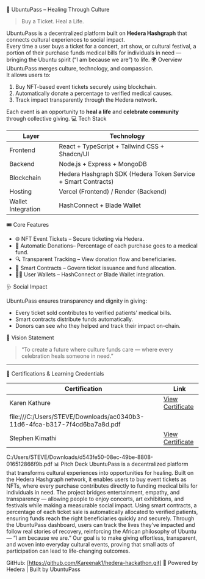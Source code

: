 
 🩵 UbuntuPass – Healing Through Culture
> Buy a Ticket. Heal a Life.

UbuntuPass is a decentralized platform built on **Hedera Hashgraph** that connects cultural experiences to social impact.  
Every time a user buys a ticket for a concert, art show, or cultural festival, a portion of their purchase funds medical bills for individuals in need — 
bringing the Ubuntu spirit (“I am because we are”) to life.
 🌍 Overview
UbuntuPass merges culture, technology, and compassion.  
It allows users to:
1. Buy NFT-based event tickets securely using blockchain.
2. Automatically donate a percentage to verified medical causes.
3. Track impact transparently through the Hedera network.

Each event is an opportunity to **heal a life** and **celebrate community** through collective giving.
💻 Tech Stack

| Layer | Technology |
|-------|-------------|
| Frontend | React + TypeScript + Tailwind CSS + Shadcn/UI |
| Backend | Node.js + Express + MongoDB |
| Blockchain | Hedera Hashgraph SDK (Hedera Token Service + Smart Contracts) |
| Hosting | Vercel (Frontend) / Render (Backend) |
| Wallet Integration | HashConnect + Blade Wallet |

🎟️ Core Features

* 🌐 NFT Event Tickets – Secure ticketing via Hedera.
* 💖 Automatic Donations– Percentage of each purchase goes to a medical fund.
* 🔍 Transparent Tracking – View donation flow and beneficiaries.
* 🧠 Smart Contracts – Govern ticket issuance and fund allocation.
* 🧍‍♂️ User Wallets – HashConnect or Blade Wallet integration.



 🩺 Social Impact

UbuntuPass ensures transparency and dignity in giving:

* Every ticket sold contributes to verified patients’ medical bills.
* Smart contracts distribute funds automatically.
* Donors can see who they helped and track their impact on-chain.


 🎯 Vision Statement

> “To create a future where culture funds care — where every celebration heals someone in need.”

---

🪪 Certifications & Learning Credentials

| Certification                                | Link                                                           |
| -------------------------------------------- | -------------------------------------------------------------- |
| Karen Kathure           | [View Certificate]( https://hashgraphdev.com/courses/hashgraph-developer-course)   
file:///C:/Users/STEVE/Downloads/ac0340b3-11d6-4fca-b317-7f4cd6ba7a8d.pdf                 |
| Stephen Kimathi         |[View Certificate]( https://hashgraphdev.com/courses/hashgraph-developer-course)   
C:/Users/STEVE/Downloads/d543fe50-08ec-49be-8808-016512866f9b.pdf 
📊 Pitch Deck
UbuntuPass is a decentralized platform that transforms cultural experiences into opportunities for healing. Built on the Hedera Hashgraph network, it enables users to buy event tickets as NFTs, where every purchase contributes directly to funding medical bills for individuals in need. The project bridges entertainment, empathy, and transparency — allowing people to enjoy concerts, art exhibitions, and festivals while making a measurable social impact. Using smart contracts, a percentage of each ticket sale is automatically allocated to verified patients, ensuring funds reach the right beneficiaries quickly and securely. Through the UbuntuPass dashboard, users can track the lives they’ve impacted and follow real stories of recovery, reinforcing the African philosophy of Ubuntu — “I am because we are.” Our goal is to make giving effortless, transparent, and woven into everyday cultural events, proving that small acts of participation can lead to life-changing outcomes.

GitHub: [https://github.com/Kareenak1/hedera-hackathon.git] 
💙 Powered by Hedera | Built by UbuntuPass
